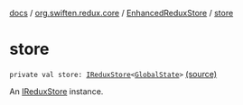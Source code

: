 [docs](../../index.md) / [org.swiften.redux.core](../index.md) / [EnhancedReduxStore](index.md) / [store](./store.md)

# store

`private val store: `[`IReduxStore`](../-i-redux-store.md)`<`[`GlobalState`](index.md#GlobalState)`>` [(source)](https://github.com/protoman92/KotlinRedux/tree/master/common/common-core/src/main/kotlin/org/swiften/redux/core/Middleware.kt#L48)

An [IReduxStore](../-i-redux-store.md) instance.

